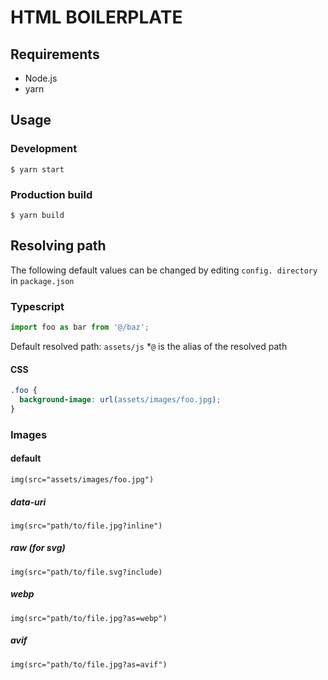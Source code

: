 # HTML BOILERPLATE

## Requirements

- Node.js
- yarn

## Usage

### Development

```shell
$ yarn start
```

### Production build

```shell
$ yarn build
```

## Resolving path

The following default values can be changed by editing `config. directory` in `package.json`

### Typescript

```typescript
import foo as bar from '@/baz';
```

Default resolved path: `assets/js` \*`@` is the alias of the resolved path

#### CSS

```css
.foo {
  background-image: url(assets/images/foo.jpg);
}
```

### Images

#### default

```pug
img(src="assets/images/foo.jpg")
```

##### data-uri

```pug
img(src="path/to/file.jpg?inline")
```

##### raw (for svg)

```pug
img(src="path/to/file.svg?include)
```

##### webp

```pug
img(src="path/to/file.jpg?as=webp")
```

##### avif

```pug
img(src="path/to/file.jpg?as=avif")
```
